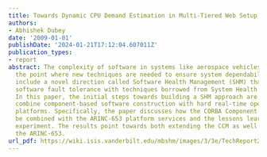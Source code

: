 ```yaml
---
title: Towards Dynamic CPU Demand Estimation in Multi-Tiered Web Setup
authors:
- Abhishek Dubey
date: '2009-01-01'
publishDate: '2024-01-21T17:12:04.607011Z'
publication_types:
- report
abstract: The complexity of software in systems like aerospace vehicles has reached
  the point where new techniques are needed to ensure system dependability. Such techniques
  include a novel direction called Software Health Management (SHM) that extends classic
  software fault tolerance with techniques borrowed from System Health Management.
  In this paper, the initial steps towards building a SHM approach are described that
  combine component-based software construction with hard real-time operating system
  platforms. Specifically, the paper discusses how the CORBA Component Model could
  be combined with the ARINC-653 platform services and the lessons learned from this
  experiment. The results point towards both extending the CCM as well as revising
  the ARINC-653.
url_pdf: https://wiki.isis.vanderbilt.edu/mbshm/images/3/3e/TechReport2009.pdf
---
```

